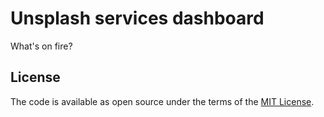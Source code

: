 # Unsplash services dashboard

What's on fire?

## License

The code is available as open source under the terms of the [MIT License](http://opensource.org/licenses/MIT).